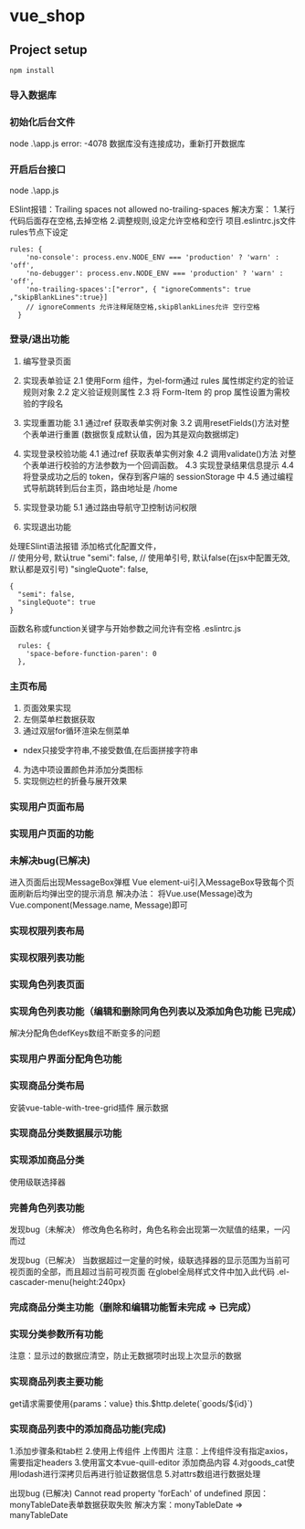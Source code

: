 # vue_shop

## Project setup
```
npm install
```

### 导入数据库
### 初始化后台文件
node .\app.js
error: -4078 数据库没有连接成功，重新打开数据库
### 开启后台接口 
node .\app.js

ESlint报错：Trailing spaces not allowed no-trailing-spaces
解决方案：
1.某行代码后面存在空格,去掉空格
2.调整规则,设定允许空格和空行
项目.eslintrc.js文件 rules节点下设定
```
rules: {
    'no-console': process.env.NODE_ENV === 'production' ? 'warn' : 'off',
    'no-debugger': process.env.NODE_ENV === 'production' ? 'warn' : 'off',
    'no-trailing-spaces':["error", { "ignoreComments": true ,"skipBlankLines":true}]
    // ignoreComments 允许注释尾随空格,skipBlankLines允许 空行空格
  }
```


### 登录/退出功能
1. 编写登录页面

2. 实现表单验证
2.1 使用Form 组件，为el-form通过 rules 属性绑定约定的验证规则对象
2.2 定义验证规则属性
2.3 将 Form-Item 的 prop 属性设置为需校验的字段名

3. 实现重置功能
3.1 通过ref 获取表单实例对象
3.2 调用resetFields()方法对整个表单进行重置 (数据恢复成默认值，因为其是双向数据绑定)

4. 实现登录校验功能
4.1 通过ref 获取表单实例对象
4.2 调用validate()方法	对整个表单进行校验的方法参数为一个回调函数。
4.3 实现登录结果信息提示
4.4 将登录成功之后的 token，保存到客户端的 sessionStorage 中
4.5 通过编程式导航跳转到后台主页，路由地址是 /home

5. 实现登录功能
5.1 通过路由导航守卫控制访问权限

6. 实现退出功能

处理ESlint语法报错
添加格式化配置文件，   
 // 使用分号, 默认true
    "semi": false,
 // 使用单引号, 默认false(在jsx中配置无效, 默认都是双引号)
    "singleQuote": false,
    
```
{
  "semi": false,
  "singleQuote": true
}  
```

函数名称或function关键字与开始参数之间允许有空格
.eslintrc.js
```
  rules: {
    'space-before-function-paren': 0
  },
```


### 主页布局
1. 页面效果实现
2. 左侧菜单栏数据获取
3. 通过双层for循环渲染左侧菜单
- ndex只接受字符串,不接受数值,在后面拼接字符串
4. 为选中项设置颜色并添加分类图标
5. 实现侧边栏的折叠与展开效果

### 实现用户页面布局

### 实现用户页面的功能

### 未解决bug(已解决)

进入页面后出现MessageBox弹框
Vue element-ui引入MessageBox导致每个页面刷新后均弹出空的提示消息
解决办法：
将Vue.use(Message)改为Vue.component(Message.name, Message)即可

### 实现权限列表布局

### 实现权限列表功能

### 实现角色列表页面

### 实现角色列表功能（编辑和删除同角色列表以及添加角色功能 已完成）

解决分配角色defKeys数组不断变多的问题

### 实现用户界面分配角色功能

### 实现商品分类布局

安装vue-table-with-tree-grid插件 展示数据

### 实现商品分类数据展示功能

### 实现添加商品分类

使用级联选择器

### 完善角色列表功能

发现bug（未解决）
修改角色名称时，角色名称会出现第一次赋值的结果，一闪而过

发现bug（已解决）
当数据超过一定量的时候，级联选择器的显示范围为当前可视页面的全部，而且超过当前可视页面
在globel全局样式文件中加入此代码
.el-cascader-menu{height:240px}

### 完成商品分类主功能（删除和编辑功能暂未完成  => 已完成）

### 实现分类参数所有功能

注意：显示过的数据应清空，防止无数据项时出现上次显示的数据

### 实现商品列表主要功能

get请求需要使用{params：value}
this.$http.delete(`goods/${id}`)

### 实现商品列表中的添加商品功能(完成)

1.添加步骤条和tab栏
2.使用上传组件 上传图片
注意：上传组件没有指定axios，需要指定headers
3.使用富文本vue-quill-editor 添加商品内容
4.对goods_cat使用lodash进行深拷贝后再进行验证数据信息
5.对attrs数组进行数据处理

出现bug (已解决)
Cannot read property 'forEach' of undefined
原因：monyTableDate表单数据获取失败 
解决方案：monyTableDate => manyTableDate